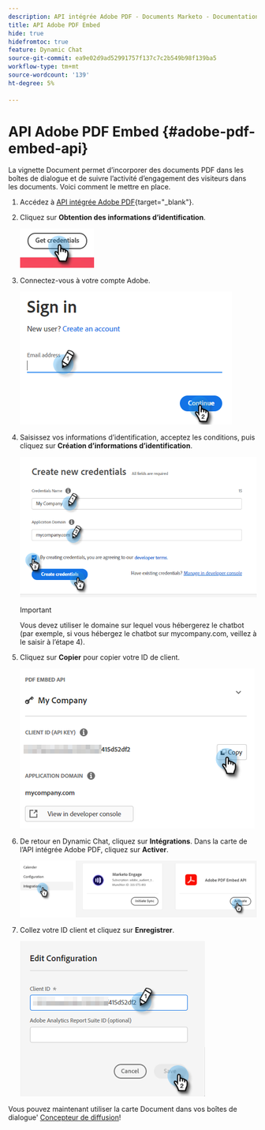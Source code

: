 ```yaml
---
description: API intégrée Adobe PDF - Documents Marketo - Documentation du produit
title: API Adobe PDF Embed
hide: true
hidefromtoc: true
feature: Dynamic Chat
source-git-commit: ea9e02d9ad52991757f137c7c2b549b98f139ba5
workflow-type: tm+mt
source-wordcount: '139'
ht-degree: 5%

---
```


# API Adobe PDF Embed {#adobe-pdf-embed-api}

La vignette Document permet d’incorporer des documents PDF dans les boîtes de dialogue et de suivre l’activité d’engagement des visiteurs dans les documents. Voici comment le mettre en place.

1. Accédez à [API intégrée Adobe PDF](https://udp.adobe.io/document-services/apis/pdf-embed/){target="_blank"}.

1. Cliquez sur **Obtention des informations d’identification**.

   ![](assets/adobe-pdf-embed-api-1.png)

1. Connectez-vous à votre compte Adobe.

   ![](assets/adobe-pdf-embed-api-2.png)

1. Saisissez vos informations d’identification, acceptez les conditions, puis cliquez sur **Création d’informations d’identification**.

   ![](assets/adobe-pdf-embed-api-3.png)

   >[!IMPORTANT]
   >
   >Vous devez utiliser le domaine sur lequel vous hébergerez le chatbot (par exemple, si vous hébergez le chatbot sur mycompany.com, veillez à le saisir à l’étape 4).

1. Cliquez sur **Copier** pour copier votre ID de client.

   ![](assets/adobe-pdf-embed-api-4.png)

1. De retour en Dynamic Chat, cliquez sur **Intégrations**. Dans la carte de l’API intégrée Adobe PDF, cliquez sur **Activer**.

   ![](assets/adobe-pdf-embed-api-5.png)

1. Collez votre ID client et cliquez sur **Enregistrer**.

   ![](assets/adobe-pdf-embed-api-6.png)

Vous pouvez maintenant utiliser la carte Document dans vos boîtes de dialogue&#39; [Concepteur de diffusion](/help/marketo/product-docs/demand-generation/dynamic-chat/dialogues/stream-designer.md)!

